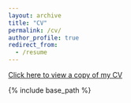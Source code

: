 ```yaml
---
layout: archive
title: "CV"
permalink: /cv/
author_profile: true
redirect_from:
  - /resume
---
```


<a href="https://www.dropbox.com/s/amcqq538w02ef8p/James%20G%20Field_CV_July2019.pdf?dl=0">Click here to view a copy of my CV</a>

{% include base_path %}


